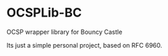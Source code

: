 # OCSPLib-BC
OCSP wrapper library for Bouncy Castle

Its just a simple personal project, based on RFC 6960.
